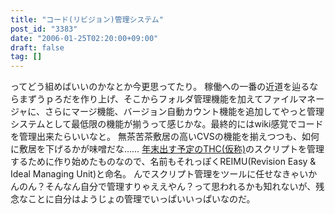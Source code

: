 ```yaml
---
title: "コード(リビジョン)管理システム"
post_id: "3383"
date: "2006-01-25T02:20:00+09:00"
draft: false
tag: []
---
```



ってどう組めばいいのかなとか今更思ってたり。 稼働への一番の近道を辿るならまずうｐろだを作り上げ、そこからフォルダ管理機能を加えてファイルマネージャに、さらにマージ機能、バージョン自動カウント機能を追加してやっと管理システムとして最低限の機能が揃うって感じかな。最終的にはwiki感覚でコードを管理出来たらいいなと。  無茶苦茶敷居の高いCVSの機能を揃えつつも、如何に敷居を下げるかが味噌だな…… [年末出す予定のTHC(仮称)](/!/thC/)のスクリプトを管理するために作り始めたものなので、名前もそれっぽくREIMU(Revision Easy & Ideal Managing Unit)と命名。 んでスクリプト管理をツールに任せなきゃいかんのん？そんなん自分で管理すりゃええやん？って思われるかも知れないが、残念なことに自分はようじょの管理でいっぱいいっぱいなのだ。
